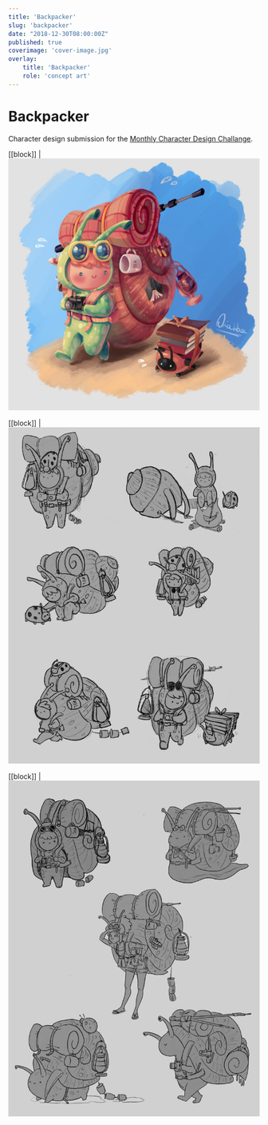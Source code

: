 ```yaml
---
title: 'Backpacker'
slug: 'backpacker'
date: "2018-12-30T08:00:00Z"
published: true
coverimage: 'cover-image.jpg'
overlay:
    title: 'Backpacker'
    role: 'concept art'
---
```


# Backpacker

<p class="work-description">
  Character design submission for the <a href="https://characterdesignreferences.com/about-the-challenge/">Monthly Character Design Challange</a>.
</p>

[[block]]
| ![Backpacker image](backpacker.jpg)

[[block]]
| ![Backpacker sketch 1 image](backpacker-sketch-1.jpg)

[[block]]
| ![Backpacker sketch 2 image](backpacker-sketch-2.jpg)
